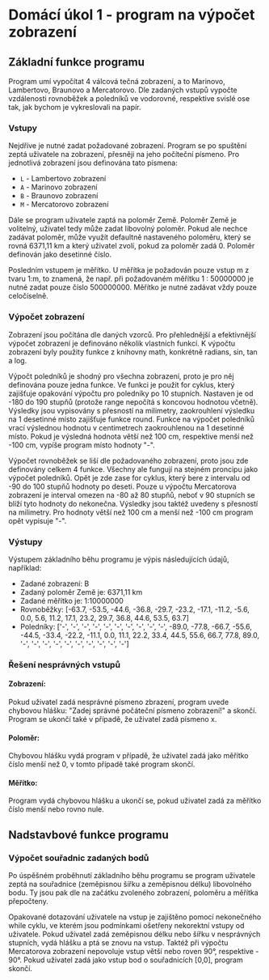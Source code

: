 # Domácí úkol 1 - program na výpočet zobrazení


## Základní funkce programu
Program umí vypočítat 4 válcová tečná zobrazení, a to Marinovo,
Lambertovo, Braunovo a Mercatorovo. Dle zadaných vstupů vypočte vzdálenosti 
rovnoběžek a poledníků ve vodorovné, respektive svislé ose tak, jak 
bychom je vykreslovali na papír. 

### Vstupy
Nejdříve je nutné zadat požadované zobrazení. Program se po spuštění zeptá
uživatele na zobrazení, přesněji na jeho počíteční písmeno. Pro jednotlivá 
zobrazení jsou definována tato písmena:

- `L` - Lambertovo zobrazení
- `A` - Marinovo zobrazení 
- `B` - Braunovo zobrazení 
- `M` - Mercatorovo zobrazení 

Dále se program uživatele zaptá na poloměr Země. Poloměr Země je volitelný,
uživatel tedy může zadat libovolný poloměr. Pokud ale nechce zadávat poloměr, 
může využít defaultně nastaveného poloměru, který se rovná 6371,11 km a který
uživatel zvolí, pokud za poloměr zadá 0. Poloměr definován jako desetinné číslo.

Posledním vstupem je měřítko. U měřítka je požadován pouze vstup m z tvaru 1:m, 
to znamená, že např. při požadovaném měřítku 1 : 50000000 je nutné zadat pouze 
číslo 500000000. Měřítko je nutné zadávat vždy pouze celočíselně. 

### Výpočet zobrazení

Zobrazení jsou počítána dle daných vzorců. Pro přehlednější a efektivnější 
výpočet zobrazení je definováno několik vlastních funkcí. K výpočtu zobrazení 
byly použity funkce z knihovny math, konkrétně radians, sin, tan a log.

Výpočt poledníků je shodný pro všechna zobrazení, proto je pro něj definována
pouze jedna funkce. Ve funkci je použit  for cyklus, který zajišťuje opakování
výpočtu pro poledníky po 10 stupních. Nastaven je od -180 do 190 stupňů (protože
range nepočítá s koncovou hodnotou včetně). Výsledky jsou vypisovány s přesností 
na milimetry, zaokrouhlení výsledku na 1 desetinné místo zajišťuje funkce round. 
Funkce na výpočet poledníků vrací výslednou hodnotu v centimetrech zaokrouhlenou 
na 1 desetinné místo. Pokud je výsledná hodnota větší než 100 cm, respektive menší 
než -100 cm, vypíše program místo hodnoty "-". 

Výpočet rovnoběžek se liší dle požadovaného zobrazení, proto jsou zde definovány
celkem 4 funkce. Všechny ale fungují na stejném proncipu jako výpočet poledníků. 
Opět je zde zase for cyklus, který bere z intervalu od -90 do 100 stupňů hodnoty
po deseti. Pouze u výpočtu Mercatorova zobrazení je interval omezen na -80 až 80
stupňů, neboť v 90 stupních se blíží tyto hodnoty do nekonečna. Výsledky jsou taktéž
uvedeny s přesností na milimetry. Pro hodnoty větší než 100 cm a menší než -100 cm 
program opět vypisuje "-". 

### Výstupy

Výstupem základního běhu programu je výpis následujících údajů, například: 

- Zadané zobrazení: B
- Zadaný poloměr Země je: 6371,11 km
- Zadané měřítko je: 1:10000000
- Rovnoběžky: [-63.7, -53.5, -44.6, -36.8, -29.7, -23.2, -17.1, -11.2, -5.6, 0.0, 5.6, 
11.2, 17.1, 23.2, 29.7, 36.8, 44.6, 53.5, 63.7]
- Poledníky: ['-', '-', '-', '-', '-', '-', '-', '-', '-', '-', -89.0, -77.8, -66.7, -55.6, 
-44.5, -33.4, -22.2, -11.1, 0.0, 11.1, 22.2, 33.4, 44.5, 55.6, 66.7, 77.8, 89.0, '-', '-', 
'-', '-', '-', '-', '-', '-', '-', '-']

### Řešení nesprávných vstupů

#### Zobrazení:
Pokud uživatel zadá nesprávné písmeno zbrazení, program uvede chybovou hlášku: 
"Zadej správné počáteční písmeno zobrazení!" a skončí. Program se ukončí také v případě, 
že uživatel zadá písmeno x. 

#### Poloměr:
Chybovou hlášku vydá program v případě, že uživatel zadá jako měřítko číslo menší než 0, 
v tomto případě také program skončí. 

#### Měřítko:
Program vydá chybovou hlášku a ukončí se, pokud uživatel zadá za měřítko číslo menší 
nebo rovno nule. 


## Nadstavbové funkce programu

### Výpočet souřadnic zadaných bodů
Po úspěšném proběhnutí základního běhu programu se program uživatele zeptá na souřadnice 
(zeměpisnou šířku a zeměpisnou délku) libovolného bodu. Ty jsou pak dle na začátku zvoleného 
zobrazení, poloměru a měřítka přepočteny. 

Opakované dotazování uživatele na vstup je zajištěno pomocí nekonečného while cyklu, 
ve kterém jsou podmínkami ošetřeny nekorektní vstupy od uživatele. Pokud uživatel zadá 
zeměpisnou délku nebo šířku v nesprávných stupních, vydá hlášku a ptá se znovu na vstup. 
Taktéž při výpočtu Mercatorova zobrazení nepovoluje vstup větší nebo roven 90°, respektive - 90°. 
Pokud uživatel zadá jako vstup bod o souřadnicích [0,0], program skončí. 
